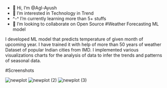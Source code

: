 - 👋 Hi, I’m @Agl-Ayush
- 👀 I’m interested in Technology in Trend
- ^-^ I’m currently learning more than 5+ stuffs
- 💞️ I’m looking to collaborate on Open Source
#Weather Forecasting ML model

<!---
Agl-Ayush/Agl-Ayush is a ✨ special ✨ repository because its `README.md` (this file) appears on your GitHub profile.
You can click the Preview link to take a look at your changes.
--->

I developed ML model that predicts temperature of given month of upcoming year.
I have trained it with help of more than 50 years of weather Dataset of
popular Indian cities from IMD.
I implemented various visualizations charts for the analysis of data to
infer the trends and patterns of seasonal data.


#Screenshots

![newplot](https://github.com/Agl-Ayush/weather-forecaster/assets/111176210/22f42275-325b-47f7-afbf-0b0d433575c7)
![newplot (2)](https://github.com/Agl-Ayush/weather-forecaster/assets/111176210/41b6f914-2002-4145-8774-82bb1c77385f)
![newplot (3)](https://github.com/Agl-Ayush/weather-forecaster/assets/111176210/437fc1b0-8350-4e63-92dd-761b2d8f4fa6)
